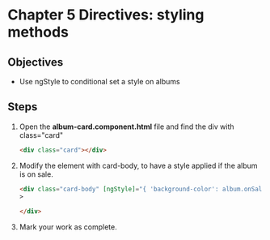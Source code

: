 # Chapter 5 Directives: styling methods

## Objectives

- Use ngStyle to conditional set a style on albums

## Steps

1. Open the **album-card.component.html** file and find the div with class="card"

    ```html
    <div class="card"></div>
    ```

1. Modify the element with card-body, to have a style applied if the album is on sale.

   ```html
   <div class="card-body" [ngStyle]="{ 'background-color': album.onSale ? '#93df93' : '' }">
   >
     
   </div>
   ```

1. Mark your work as complete.
